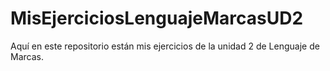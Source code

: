 # MisEjerciciosLenguajeMarcasUD2
Aquí en este repositorio están mis ejercicios de la unidad 2 de Lenguaje de Marcas.
